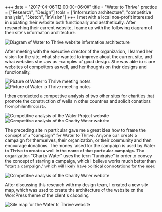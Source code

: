 +++
date = "2017-04-06T12:00:00+06:00"
title = "Water to Thrive"
practice = ["Research", "Design"]
tools = ["information architecture", "competitive analysis", "Sketch", "InVision"]
+++
I met with a local non-profit interested in updating their website both functionally and aesthetically. After researching their current website, I came up with the following diagram of their site's information architecture.

![Diagram of Water to Thrive website information architecture](/img/watertothrive1.jpg "Water to Thrive Website Information Architecture")

After meeting with the executive director of the organization, I learned her vision for the site, what she wanted to improve about the current site, and what websites she saw as examples of good design. She was able to share websites of competitors as well, and her thoughts on their designs and functionality.

![Picture of Water to Thrive meeting notes](/img/watertothrive2.jpg "Water to Thrive Meeting Notes")
![Picture of Water to Thrive meeting notes](/img/watertothrive3.jpg "Water to Thrive Meeting Notes")

I then conducted a competitive analysis of two other sites for charities that promote the construction of wells in other countries and solicit donations from philanthropists.

![Competitive analysis of the Water Project website](/img/watertothrive4.png "Competitive Analysis of the Water Project Website")
![Competitive analysis of the Charity Water website](/img/watertothrive5.png "Competitive Analysis of the Charity Water Website")

The preceding site in particular gave me a great idea how to frame the concept of a "campaign" for Water to Thrive. Anyone can create a campaign for themselves, their organization, or their community and then encourage donations. The money raised for the campaign is used by Water to Thrive to create a well in the name of that particular campaign. The organization "Charity Water" uses the term "fundraise" in order to convey the concept of starting a campaign, which I believe works much better than "start a campaign," which will likely have political connotations for the user.

![Competitive analysis of the Charity Water website](/img/watertothrive6.jpg "Competitive Analysis of the Charity Water Website")

After discussing this research with my design team, I created a new site map, which was used to create the architecture of the website on the WordPress theme of the client's choosing.

![Site map for the Water to Thrive website](/img/watertothrive7.svg "Sitemap for the Water to Thrive Website")

